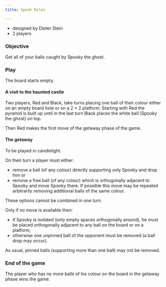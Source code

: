 ```yaml
---
title: Spook Rules

---
```


* designed by Dieter Stein
* 2 players

### Objective
Get all of your balls caught by Spooky the ghost.

### Play
The board starts empty.

#### A visit to the haunted castle
Two players, Red and Black, take turns placing one ball of their colour either
on an empty board hole or on a 2 × 2 platform. Starting with Red the pyramid is
built up until in the last turn Black places the white ball (Spooky the ghost)
on top.

Then Red makes the first move of the getaway phase of the game.

#### The getaway
To be played in candlelight.

On their turn a player must either:

* remove a ball (of any colour) directly supporting only Spooky and drop him or
* remove a free ball (of any colour) which is orthogonally adjacent to Spooky
  and move Spooky there. If possible this move may be repeated arbitrarily
  removing additional balls of the same colour.

These options cannot be combined in one turn.

Only if no move is available then:

* if Spooky is isolated (only empty spaces orthogonally around), he must be
  placed orthogonally adjacent to any ball on the board or on a platform,
* otherwise one unpinned ball of the opponent must be removed (a ball drop may
  occur).

As usual, pinned balls (supporting more than one ball) may not be removed.

### End of the game
The player who has no more balls of his colour on the board in the getaway phase
wins the game.
